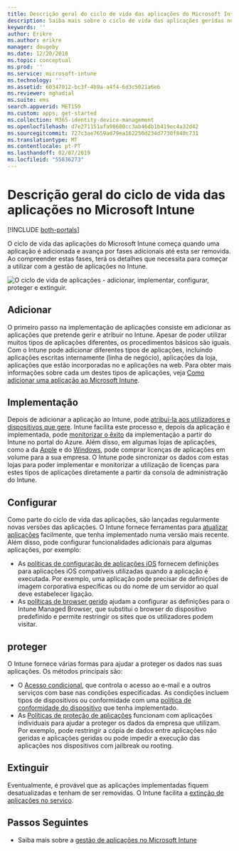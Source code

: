 ```yaml
---
title: Descrição geral do ciclo de vida das aplicações do Microsoft Intune
description: Saiba mais sobre o ciclo de vida das aplicações geridas no Microsoft Intune. O ciclo de vida das aplicações envolve adicionar, implementar, configurar, proteger e extinguir aplicações.
keywords: ''
author: Erikre
ms.author: erikre
manager: dougeby
ms.date: 12/20/2018
ms.topic: conceptual
ms.prod: ''
ms.service: microsoft-intune
ms.technology: ''
ms.assetid: 60347012-bc3f-4b9a-a4f4-6d3c5021a6e6
ms.reviewer: mghadial
ms.suite: ems
search.appverid: MET150
ms.custom: apps; get-started
ms.collection: M365-identity-device-management
ms.openlocfilehash: d7e271151afa90680cc3ab46db1b419ec4a32d42
ms.sourcegitcommit: 727c3ae7659ad79ea162250d234d7730f840c731
ms.translationtype: MT
ms.contentlocale: pt-PT
ms.lasthandoff: 02/07/2019
ms.locfileid: "55836273"
---
```

# <a name="overview-of-the-app-lifecycle-in-microsoft-intune"></a>Descrição geral do ciclo de vida das aplicações no Microsoft Intune

[!INCLUDE [both-portals](./includes/note-for-both-portals.md)]

O ciclo de vida das aplicações do Microsoft Intune começa quando uma aplicação é adicionada e avança por fases adicionais até esta ser removida. Ao compreender estas fases, terá os detalhes que necessita para começar a utilizar com a gestão de aplicações no Intune.

![O ciclo de vida de aplicações - adicionar, implementar, configurar, proteger e extinguir. ](./media/app-lifecycle.png "o ciclo de vida de aplicações do Intune")

## <a name="add"></a>Adicionar

O primeiro passo na implementação de aplicações consiste em adicionar as aplicações que pretende gerir e atribuir no Intune. Apesar de poder utilizar muitos tipos de aplicações diferentes, os procedimentos básicos são iguais. Com o Intune pode adicionar diferentes tipos de aplicações, incluindo aplicações escritas internamente (linha de negócio), aplicações da loja, aplicações que estão incorporadas no e aplicações na web. Para obter mais informações sobre cada um destes tipos de aplicações, veja [Como adicionar uma aplicação ao Microsoft Intune](apps-add.md). 

## <a name="deploy"></a>Implementação

Depois de adicionar a aplicação ao Intune, pode [atribuí-la aos utilizadores e dispositivos que gere](apps-deploy.md). Intune facilita este processo e, depois da aplicação é implementada, pode [monitorizar o êxito](apps-monitor.md) da implementação a partir do Intune no portal do Azure. Além disso, em algumas lojas de aplicações, como a da [Apple](vpp-apps-ios.md) e do [Windows](windows-store-for-business.md), pode comprar licenças de aplicações em volume para a sua empresa. O Intune pode sincronizar os dados com estas lojas para poder implementar e monitorizar a utilização de licenças para estes tipos de aplicações diretamente a partir da consola de administração do Intune.

## <a name="configure"></a>Configurar

Como parte do ciclo de vida das aplicações, são lançadas regularmente novas versões das aplicações. O Intune fornece ferramentas para [atualizar aplicações](apps-add.md) facilmente, que tenha implementado numa versão mais recente. Além disso, pode configurar funcionalidades adicionais para algumas aplicações, por exemplo:
- As [políticas de configuração de aplicações iOS](app-configuration-policies-use-ios.md) fornecem definições para aplicações iOS compatíveis utilizadas quando a aplicação é executada. Por exemplo, uma aplicação pode precisar de definições de imagem corporativa específicas ou do nome de um servidor ao qual deve estabelecer ligação.
- As [políticas de browser gerido](app-configuration-managed-browser.md) ajudam a configurar as definições para o Intune Managed Browser, que substitui o browser do dispositivo predefinido e permite restringir os sites que os utilizadores podem visitar.

## <a name="protect"></a>proteger

O Intune fornece várias formas para ajudar a proteger os dados nas suas aplicações. Os métodos principais são:
- O [Acesso condicional](conditional-access.md), que controla o acesso ao e-mail e a outros serviços com base nas condições especificadas. As condições incluem tipos de dispositivos ou conformidade com uma [política de conformidade do dispositivo](device-compliance.md) que tenha implementado.
- As [Políticas de proteção de aplicações](app-protection-policy.md) funcionam com aplicações individuais para ajudar a proteger os dados da empresa que utilizam. Por exemplo, pode restringir a cópia de dados entre aplicações não geridas e aplicações geridas ou pode impedir a execução das aplicações nos dispositivos com jailbreak ou rooting.

## <a name="retire"></a>Extinguir

Eventualmente, é provável que as aplicações implementadas fiquem desatualizadas e tenham de ser removidas. O Intune facilita a [extinção de aplicações no serviço](device-management.md).

## <a name="next-steps"></a>Passos Seguintes

- Saiba mais sobre a [gestão de aplicações no Microsoft Intune](app-management.md)
